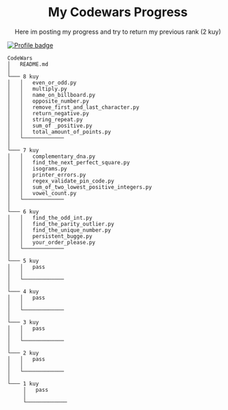 <div align="center">
<h1>My Codewars Progress</h1>
</div>
<p align="center">Here im posting my progress and try to return my previous rank (2 kuy)</p>

[![Profile badge](https://www.codewars.com/users/Serhii%20Teperechkin/badges/large)](https://www.codewars.com/users/Serhii%20Teperechkin)

```
CodeWars
│   README.md  
│
└─── 8 kuy
│   │   even_or_odd.py
│   │   multiply.py
│   │   name_on_billboard.py
│   │   opposite_number.py
│   │   remove_first_and_last_character.py
│   │   return_negative.py
│   │   string_repeat.py
│   │   sum_of _positive.py
│   │   total_amount_of_points.py
│   └─────────────
│   
└─── 7 kuy
│   │   complementary_dna.py
│   │   find_the_next_perfect_square.py
│   │   isograms.py
│   │   printer_errors.py
│   │   regex_validate_pin_code.py
│   │   sum_of_two_lowest_positive_integers.py
│   │   vowel_count.py
│   └─────────────
│   
└─── 6 kuy
│   │   find_the_odd_int.py
│   │   find_the_parity_outlier.py
│   │   find_the_unique_number.py
│   │   persistent_bugge.py
│   │   your_order_please.py
│   └─────────────
│   
└─── 5 kuy
│   │   pass
│   │   
│   └─────────────
│   
└─── 4 kuy
│   │   pass
│   │   
│   └─────────────
│   
└─── 3 kuy
│   │   pass
│   │   
│   └─────────────
│   
└─── 2 kuy
│   │   pass
│   │   
│   └─────────────
│   
└─── 1 kuy
     │   pass
     │   
     └─────────────

```
